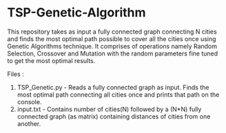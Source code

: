 # TSP-Genetic-Algorithm

This repository takes as input a fully connected graph connecting N cities and finds the most optimal path possible to cover all the cities once using Genetic Algorithms technique. It comprises of operations namely Random Selection, Crossover and Mutation with the random parameters fine tuned to get the most optimal results.

Files :
1. TSP_Genetic.py - Reads a fully connected graph as input. Finds the most optimal path connecting all cities once and prints that path on the console.
2. input.txt - Contains number of cities(N) followed by a (N*N) fully connected graph (as matrix) containing distances of cities from one another.

